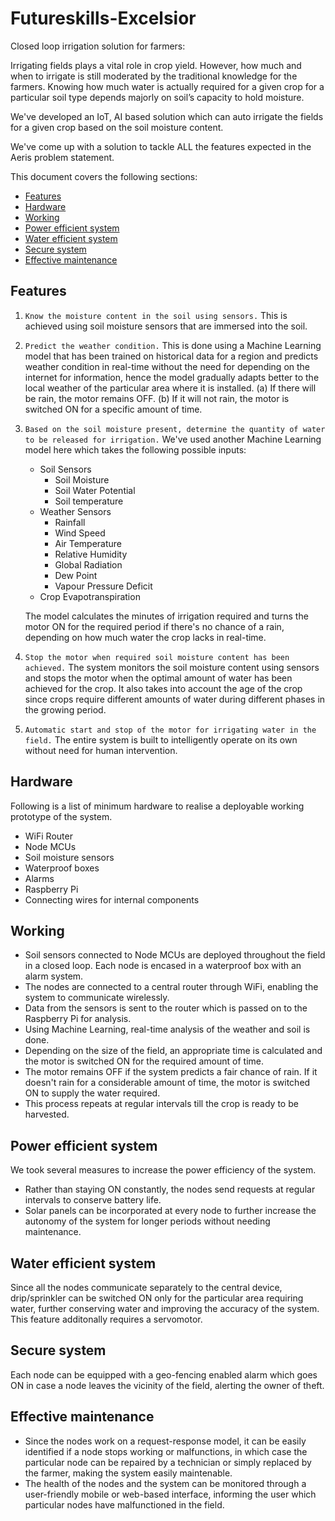 # Futureskills-Excelsior
Closed loop irrigation solution for farmers:

Irrigating fields plays a vital role in crop yield. However, how much and when to irrigate is still
moderated by the traditional knowledge for the farmers. Knowing how much water is actually
required for a given crop for a particular soil type depends majorly on soil’s capacity to hold
moisture. 

We've developed an IoT, AI based solution which can auto irrigate the fields for a given crop based
on the soil moisture content.

We've come up with a solution to tackle ALL the features expected in the Aeris problem statement.

This document covers the following sections:
- [Features](#features)
- [Hardware](#hardware)
- [Working](#working)
- [Power efficient system](#power-efficient-system)
- [Water efficient system](#water-efficient-system)
- [Secure system](#secure-system)
- [Effective maintenance](#effective-maintenance)

## Features
1. `Know the moisture content in the soil using sensors.`
This is achieved using soil moisture sensors that are immersed into the soil.
2. `Predict the weather condition.`
This is done using a Machine Learning model that has been trained on historical data for a region and predicts weather condition in real-time without the need for depending on the internet for information, hence the model gradually adapts better to the local weather of the particular area where it is installed.
(a) If there will be rain, the motor remains OFF.
(b) If it will not rain, the motor is switched ON for a specific amount of time.
3. `Based on the soil moisture present, determine the quantity of water to be released for irrigation.`
We've used another Machine Learning model here which takes the following possible inputs:
    - Soil Sensors
        - Soil Moisture
        - Soil Water Potential
        - Soil temperature
    - Weather Sensors
        - Rainfall
        - Wind Speed
        - Air Temperature
        - Relative Humidity
        - Global Radiation
        - Dew Point
        - Vapour Pressure Deficit
    - Crop Evapotranspiration

    The model calculates the minutes of irrigation required and turns the motor ON for the required period if there's no chance of a rain, depending on how much water the crop lacks in real-time.
4. `Stop the motor when required soil moisture content has been achieved.`
The system monitors the soil moisture content using sensors and stops the motor when the optimal amount of water has been achieved for the crop. It also takes into account the age of the crop since crops require different amounts of water during different phases in the growing period.

5. `Automatic start and stop of the motor for irrigating water in the field.`
The entire system is built to intelligently operate on its own without need for human intervention.

## Hardware
Following is a list of minimum hardware to realise a deployable working prototype of the system.
- WiFi Router
- Node MCUs
- Soil moisture sensors
- Waterproof boxes
- Alarms
- Raspberry Pi
- Connecting wires for internal components

## Working
- Soil sensors connected to Node MCUs are deployed throughout the field in a closed loop. Each node is encased in a waterproof box with an alarm system.
- The nodes are connected to a central router through WiFi, enabling the system to communicate wirelessly.
- Data from the sensors is sent to the router which is passed on to the Raspberry Pi for analysis.
- Using Machine Learning, real-time analysis of the weather and soil is done.
- Depending on the size of the field, an appropriate time is calculated and the motor is switched ON for the required amount of time.
- The motor remains OFF if the system predicts a fair chance of rain. If it doesn't rain for a considerable amount of time, the motor is switched ON to supply the water required.
- This process repeats at regular intervals till the crop is ready to be harvested.

## Power efficient system
We took several measures to increase the power efficiency of the system.
- Rather than staying ON constantly, the nodes send requests at regular intervals to conserve battery life.
- Solar panels can be incorporated at every node to further increase the autonomy of the system for longer periods without needing maintenance.

## Water efficient system
Since all the nodes communicate separately to the central device, drip/sprinkler can be switched ON only for the particular area requiring water, further conserving water and improving the accuracy of the system. This feature additonally requires a servomotor.

## Secure system
Each node can be equipped with a geo-fencing enabled alarm which goes ON in case a node leaves the vicinity of the field, alerting the owner of theft.

## Effective maintenance
- Since the nodes work on a request-response model, it can be easily identified if a node stops working or malfunctions, in which case the particular node can be repaired by a technician or simply replaced by the farmer, making the system easily maintenable.
- The health of the nodes and the system can be monitored through a user-friendly mobile or web-based interface, informing the user which particular nodes have malfunctioned in the field.